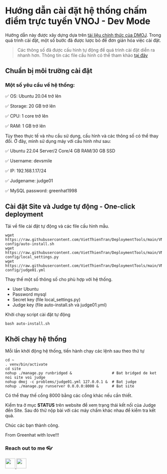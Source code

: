 # Hướng dẫn cài đặt hệ thống chấm điểm trực tuyến VNOJ - Dev Mode

Hướng dẫn này được xây dựng dựa trên [tài liệu chính thức của DMOJ](https://docs.dmoj.ca/). Trong quá trình cài đặt, một số bước đã được lược bỏ để đơn giản hóa việc cài đặt.

> Các thông số đã được cấu hình tự động để quá trình cài đặt diễn ra nhanh hơn. Thông tin các file cấu hình có thể tham khảo [tại đây](https://github.com/VietThienTran/DeploymentTools/tree/main/VNOJ/sample-config)

## Chuẩn bị môi trường cài đặt
### Một số yêu cầu về hệ thống:

✅ OS: Ubuntu 20.04 trở lên

✅ Storage: 20 GB trở lên

✅ CPU: 1 core trở lên

✅ RAM: 1 GB trở lên

Tùy theo thực tế và nhu cầu sử dụng, cấu hình và các thông số có thể thay đổi. Ở đây, mình sử dụng máy với cấu hình như sau: 

✅ Ubuntu 22.04 Server/2 Core/4 GB RAM/30 GB SSD

✅ Username: devsmile

✅ IP: 192.168.1.17/24

✅ Judgename: judge01

✅ MySQL password: greenhat1998

## Cài đặt Site và Judge tự động - One-click deployment
Tải về file cài đặt tự động và các file cấu hình mẫu.
```
wget https://raw.githubusercontent.com/VietThienTran/DeploymentTools/main/VNOJ/sample-config/auto-install.sh
wget https://raw.githubusercontent.com/VietThienTran/DeploymentTools/main/VNOJ/sample-config/local_settings.py
wget https://raw.githubusercontent.com/VietThienTran/DeploymentTools/main/VNOJ/sample-config/judge01.yml
```
Thay thế một số thông số cho phù hợp với hệ thống.
- User Ubuntu
- Password mysql
- Secret key (file local_settings.py)
- Judge key (file auto-install.sh và judge01.yml)

Khởi chạy script cài đặt tự động
```
bash auto-install.sh
```

## Khởi chạy hệ thống
Mỗi lần khởi động hệ thống, tiến hành chạy các lệnh sau theo thứ tự

```
cd ~
. venv/bin/activate
cd site
nohup ./manage.py runbridged &                  # Bat bridged de ket noi site voi judge
nohup dmoj -c problems/judge01.yml 127.0.0.1 &  # Bat judge
nohup ./manage.py runserver 0.0.0.0:8000 &      # Bat site
```
Có thể thay thế cổng 8000 bằng các cổng khác nếu cần thiết.

Kiểm tra ở mục **STATUS** trên website để xem trạng thái kết nối của Judge đến Site. Sau đó thử nộp bài với các máy chấm khác nhau để kiểm tra kết quả.

Chúc các bạn thành công. 

From Greenhat with love!!!
### Reach out to me 👓
<a href="https://www.facebook.com/VietThienTran.301"><img src="https://cdn0.iconfinder.com/data/icons/social-messaging-ui-color-shapes-2-free/128/social-facebook-2019-circle-512.png" width="32px" height="32px"> </a><a href="https://www.youtube.com/@vietthientran3140"><img src="https://cdn.icon-icons.com/icons2/1907/PNG/512/iconfinder-youtube-4555888_121363.png" width="32px" height="32px"></a>

